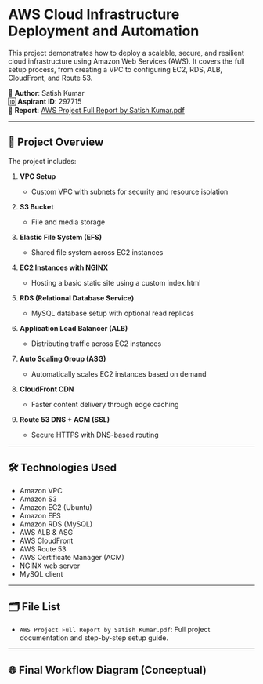 # AWS Cloud Infrastructure Deployment and Automation

This project demonstrates how to deploy a scalable, secure, and resilient cloud infrastructure using Amazon Web Services (AWS). It covers the full setup process, from creating a VPC to configuring EC2, RDS, ALB, CloudFront, and Route 53.

📄 **Author**: Satish Kumar  
🆔 **Aspirant ID**: 297715  
📘 **Report**: [AWS Project Full Report by Satish Kumar.pdf](AWS%20Project%20Full%20Report%20by%20Satish%20Kumar.pdf)

---

## 🔧 Project Overview

The project includes:

1. **VPC Setup**  
   - Custom VPC with subnets for security and resource isolation

2. **S3 Bucket**  
   - File and media storage

3. **Elastic File System (EFS)**  
   - Shared file system across EC2 instances

4. **EC2 Instances with NGINX**  
   - Hosting a basic static site using a custom index.html

5. **RDS (Relational Database Service)**  
   - MySQL database setup with optional read replicas

6. **Application Load Balancer (ALB)**  
   - Distributing traffic across EC2 instances

7. **Auto Scaling Group (ASG)**  
   - Automatically scales EC2 instances based on demand

8. **CloudFront CDN**  
   - Faster content delivery through edge caching

9. **Route 53 DNS + ACM (SSL)**  
   - Secure HTTPS with DNS-based routing

---

## 🛠 Technologies Used

- Amazon VPC  
- Amazon S3  
- Amazon EC2 (Ubuntu)  
- Amazon EFS  
- Amazon RDS (MySQL)  
- AWS ALB & ASG  
- AWS CloudFront  
- AWS Route 53  
- AWS Certificate Manager (ACM)  
- NGINX web server  
- MySQL client

---

## 🗂 File List

- `AWS Project Full Report by Satish Kumar.pdf`: Full project documentation and step-by-step setup guide.

---

## 🌐 Final Workflow Diagram (Conceptual)

